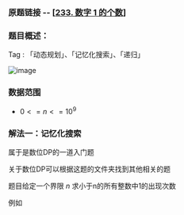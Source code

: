 ### 原题链接 -- [[233. 数字 1 的个数](https://leetcode.cn/problems/number-of-digit-one/)]

### 题目概述：
Tag : 「动态规划」、「记忆化搜索」、「递归」

![image](https://user-images.githubusercontent.com/99656524/196583577-55f2556c-a339-4d66-ae63-86ee44fedaa6.png)

### 数据范围
 * $0 <= n <= 10^9$

### 解法一：记忆化搜索
属于是数位DP的一道入门题

关于数位DP可以根据这题的文件夹找到其他相关的题

题目给定一个界限 $n$ 求小于n的所有整数中1的出现次数

例如
